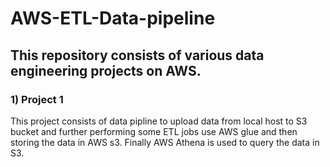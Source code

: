 # AWS-ETL-Data-pipeline

## This repository consists of various data engineering projects on AWS. 

### 1) Project 1
This project consists of data pipline to upload data from local host to S3 bucket and further performing some ETL jobs use AWS glue and then storing the data in AWS s3. Finally AWS Athena is used to query the data in S3. 


